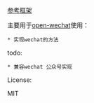 [参考框架](https://github.com/esap/wechat)

主要用于[open-wechat](https://github.com/owen-gxz/open-wechat)使用：

    * 实现wechat的方法
    
todo:

    * 兼容wechat 公众号实现

License:

MIT
